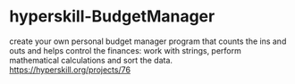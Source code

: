 # hyperskill-BudgetManager
create your own personal budget manager program that counts the ins and outs and helps control the finances: work with strings, perform mathematical calculations and sort the data. https://hyperskill.org/projects/76
